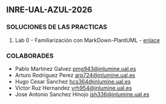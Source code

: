## **INRE-UAL-AZUL-2026**

### **SOLUCIONES DE LAS PRACTICAS**</br>
1. Lab 0 - Familiarización con MarkDown-PlantUML - [enlace](https://github.com/ualpmg943/INRE-UAL-AZUL-2026/tree/main/lab0)</br>

### **COLABORADES**</br>
+ Pablo Martinez Galvez pmg943@inlumine.ual.es
+ Arturo Rodriguez Perez arp724@inlumine.ual.es
+ Hugo Cesar Sanchez hcs364@inlumine.ual.es
+ Victor Ruz Hernandez vrh954@inlumine.ual.es
+ Jose Antonio Sanchez Hinojo jsh336@inlumine.ual.es
 
